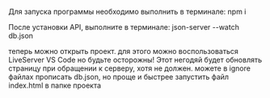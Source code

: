 Для запуска программы необходимо выполнить в терминале:
npm i

После установки API, выполните в терминале:
json-server --watch db.json

теперь можно открыть проект. для этого можно воспользоваться LiveServer VS Code но будьте осторожны! Этот негодяй будет обновлять страницу при обращении к серверу, хотя не должен. можете в ignore файлах прописать db.json, но проще и быстрее запустить файл index.html в папке проекта
